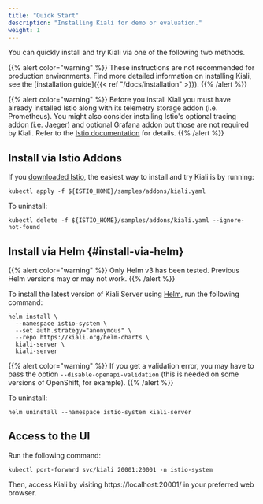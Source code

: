 ```yaml
---
title: "Quick Start"
description: "Installing Kiali for demo or evaluation."
weight: 1
---
```


You can quickly install and try Kiali via one of the following two methods.

{{% alert color="warning" %}}
These instructions are not recommended for production environments. Find more detailed information on installing Kiali,
see the [installation guide]({{< ref "/docs/installation" >}}).
{{% /alert %}}

{{% alert color="warning" %}}
Before you install Kiali you must have already installed Istio along with its telemetry storage addon (i.e. Prometheus). You might also consider installing Istio's optional tracing addon (i.e. Jaeger) and optional Grafana addon but those are not required by Kiali. Refer to the [Istio documentation](https://istio.io/docs/setup/getting-started) for details.
{{% /alert %}}

## Install via Istio Addons

If you [downloaded Istio](https://istio.io/latest/docs/setup/getting-started/#download), the easiest way to install and try Kiali is by running:

```
kubectl apply -f ${ISTIO_HOME}/samples/addons/kiali.yaml
```

To uninstall:

```
kubectl delete -f ${ISTIO_HOME}/samples/addons/kiali.yaml --ignore-not-found
```

## Install via Helm {#install-via-helm}

{{% alert color="warning" %}}
Only Helm v3 has been tested. Previous Helm versions may or may not work.
{{% /alert %}}

To install the latest version of Kiali Server using [Helm](https://helm.sh/), run the following command:

```
helm install \
  --namespace istio-system \
  --set auth.strategy="anonymous" \
  --repo https://kiali.org/helm-charts \
  kiali-server \
  kiali-server
```

{{% alert color="warning" %}}
If you get a validation error, you may have to pass the option `--disable-openapi-validation` (this is needed on some versions of OpenShift, for example).
{{% /alert %}}

To uninstall:

```
helm uninstall --namespace istio-system kiali-server
```

## Access to the UI

Run the following command:

```
kubectl port-forward svc/kiali 20001:20001 -n istio-system
```

Then, access Kiali by visiting https://localhost:20001/ in your preferred web browser.
